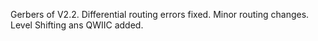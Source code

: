 Gerbers of  V2.2. Differential routing errors fixed. Minor routing changes. Level Shifting ans QWIIC added. 
